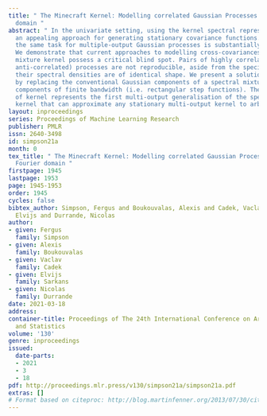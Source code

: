 ```yaml
---
title: " The Minecraft Kernel: Modelling correlated Gaussian Processes in the Fourier
  domain "
abstract: " In the univariate setting, using the kernel spectral representation is
  an appealing approach for generating stationary covariance functions. However, performing
  the same task for multiple-output Gaussian processes is substantially more challenging.
  We demonstrate that current approaches to modelling cross-covariances with a spectral
  mixture kernel possess a critical blind spot. Pairs of highly correlated (or highly
  anti-correlated) processes are not reproducible, aside from the special case when
  their spectral densities are of identical shape. We present a solution to this issue
  by replacing the conventional Gaussian components of a spectral mixture with block
  components of finite bandwidth (i.e. rectangular step functions). The proposed family
  of kernel represents the first multi-output generalisation of the spectral mixture
  kernel that can approximate any stationary multi-output kernel to arbitrary precision. "
layout: inproceedings
series: Proceedings of Machine Learning Research
publisher: PMLR
issn: 2640-3498
id: simpson21a
month: 0
tex_title: " The Minecraft Kernel: Modelling correlated Gaussian Processes in the
  Fourier domain "
firstpage: 1945
lastpage: 1953
page: 1945-1953
order: 1945
cycles: false
bibtex_author: Simpson, Fergus and Boukouvalas, Alexis and Cadek, Vaclav and Sarkans,
  Elvijs and Durrande, Nicolas
author:
- given: Fergus
  family: Simpson
- given: Alexis
  family: Boukouvalas
- given: Vaclav
  family: Cadek
- given: Elvijs
  family: Sarkans
- given: Nicolas
  family: Durrande
date: 2021-03-18
address:
container-title: Proceedings of The 24th International Conference on Artificial Intelligence
  and Statistics
volume: '130'
genre: inproceedings
issued:
  date-parts:
  - 2021
  - 3
  - 18
pdf: http://proceedings.mlr.press/v130/simpson21a/simpson21a.pdf
extras: []
# Format based on citeproc: http://blog.martinfenner.org/2013/07/30/citeproc-yaml-for-bibliographies/
---
```


